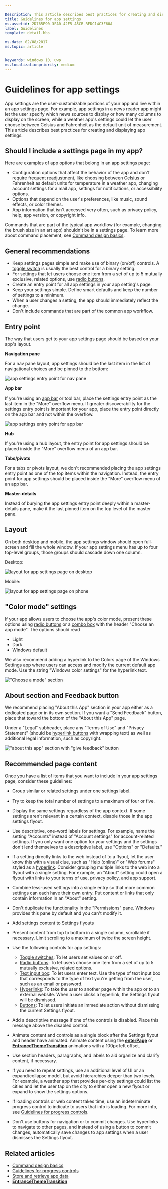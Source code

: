 ```yaml
---

Description: This article describes best practices for creating and displaying app settings.
title: Guidelines for app settings
ms.assetid: 2D765E90-3FA0-42F5-A5CB-BEDC14C3F60A
label: Guidelines
template: detail.hbs

ms.date: 02/08/2017
ms.topic: article


keywords: windows 10, uwp
ms.localizationpriority: medium
---
```



# Guidelines for app settings



App settings are the user-customizable portions of your app and live within an app settings page. For example, app settings in a news reader app might let the user specify which news sources to display or how many columns to display on the screen, while a weather app's settings could let the user choose between Celsius and Fahrenheit as the default unit of measurement. This article describes best practices for creating and displaying app settings.


## Should I include a settings page in my app?

Here are examples of app options that belong in an app settings page:

-   Configuration options that affect the behavior of the app and don't require frequent readjustment, like choosing between Celsius or Fahrenheit as default units for temperature in a weather app, changing account settings for a mail app, settings for notifications, or accessibility options.
-   Options that depend on the user's preferences, like music, sound effects, or color themes.
-   App information that isn't accessed very often, such as privacy policy, help, app version, or copyright info.

Commands that are part of the typical app workflow (for example, changing the brush size in an art app) shouldn't be in a settings page. To learn more about command placement, see [Command design basics](https://msdn.microsoft.com/library/windows/apps/dn958433).

## General recommendations


-   Keep settings pages simple and make use of binary (on/off) controls. A [toggle switch](../controls-and-patterns/toggles.md) is usually the best control for a binary setting.
-   For settings that let users choose one item from a set of up to 5 mutually exclusive, related options, use [radio buttons](../controls-and-patterns/radio-button.md).
-   Create an entry point for all app settings in your app setting's page.
-   Keep your settings simple. Define smart defaults and keep the number of settings to a minimum.
-   When a user changes a setting, the app should immediately reflect the change.
-   Don't include commands that are part of the common app workflow.

## Entry point


The way that users get to your app settings page should be based on your app's layout.

**Navigation pane**

For a nav pane layout, app settings should be the last item in the list of navigational choices and be pinned to the bottom:

![app settings entry point for nav pane](images/appsettings-entrypoint-navpane.png)

**App bar**

If you're using an [app bar](../controls-and-patterns/app-bars.md) or tool bar, place the settings entry point as the last item in the "More" overflow menu. If greater discoverability for the settings entry point is important for your app, place the entry point directly on the app bar and not within the overflow.

![app settings entry point for app bar](images/appsettings-entrypoint-tabs.png)

**Hub**

If you're using a hub layout, the entry point for app settings should be placed inside the "More" overflow menu of an app bar.

**Tabs/pivots**

For a tabs or pivots layout, we don't recommended placing the app settings entry point as one of the top items within the navigation. Instead, the entry point for app settings should be placed inside the "More" overflow menu of an app bar.

**Master-details**

Instead of burying the app settings entry point deeply within a master-details pane, make it the last pinned item on the top level of the master pane.

## Layout


On both desktop and mobile, the app settings window should open full-screen and fill the whole window. If your app settings menu has up to four top-level groups, those groups should cascade down one column.

Desktop:

![layout for app settings page on desktop](images/appsettings-layout-navpane-desktop.png)

Mobile:

![layout for app settings page on phone](images/appsettings-layout-navpane-mobile.png)

## "Color mode" settings


If your app allows users to choose the app's color mode, present these options using [radio buttons](../controls-and-patterns/radio-button.md) or a [combo box](../controls-and-patterns/lists.md#drop-down-lists) with the header "Choose an app mode". The options should read
- Light
- Dark
- Windows default

We also recommend adding a hyperlink to the Colors page of the Windows Settings app where users can access and modify the current default app mode. Use the string "Windows color settings" for the hyperlink text.

!["Choose a mode" section](images/appsettings_mode.png)

<!--
<div class="microsoft-internal-note">
Detailed redlines showing preferred text strings for the "Choose a mode" section are available on [UNI](http://uni/DesignDepot.FrontEnd/#/ProductNav/2543/0/dv/?t=Windows%7CControls%7CColorMode&f=RS2).
</div>
-->

## About section and Feedback button


We recommend placing  "About this App" section in your app either as a dedicated page or in its own section. If you want a "Send Feedback" button, place that toward the bottom of the "About this App" page.

Under a "Legal" subheader, place any "Terms of Use" and "Privacy Statement" (should be [hyperlink buttons](../controls-and-patterns/hyperlinks.md) with wrapping text) as well as additional legal information, such as copyright.

!["about this app" section with "give feedback" button](images/appsettings-about.png)


## Recommended page content


Once you have a list of items that you want to include in your app settings page, consider these guidelines:

-   Group similar or related settings under one settings label.
-   Try to keep the total number of settings to a maximum of four or five.
-   Display the same settings regardless of the app context. If some settings aren't relevant in a certain context, disable those in the app settings flyout.
-   Use descriptive, one-word labels for settings. For example, name the setting "Accounts" instead of "Account settings" for account-related settings. If you only want one option for your settings and the settings don't lend themselves to a descriptive label, use "Options" or "Defaults."
-   If a setting directly links to the web instead of to a flyout, let the user know this with a visual clue, such as "Help (online)" or "Web forums" styled as a [hyperlink](../controls-and-patterns/hyperlinks.md). Consider grouping multiple links to the web into a flyout with a single setting. For example, an "About" setting could open a flyout with links to your terms of use, privacy policy, and app support.
-   Combine less-used settings into a single entry so that more common settings can each have their own entry. Put content or links that only contain information in an "About" setting.
-   Don't duplicate the functionality in the "Permissions" pane. Windows provides this pane by default and you can't modify it.

-   Add settings content to Settings flyouts
-   Present content from top to bottom in a single column, scrollable if necessary. Limit scrolling to a maximum of twice the screen height.
-   Use the following controls for app settings:

    -   [Toggle switches](../controls-and-patterns/toggles.md): To let users set values on or off.
    -   [Radio buttons](../controls-and-patterns/radio-button.md): To let users choose one item from a set of up to 5 mutually exclusive, related options.
    -   [Text input box](../controls-and-patterns/text-block.md): To let users enter text. Use the type of text input box that corresponds to the type of text you're getting from the user, such as an email or password.
    -   [Hyperlinks](../controls-and-patterns/hyperlinks.md): To take the user to another page within the app or to an external website. When a user clicks a hyperlink, the Settings flyout will be dismissed.
    -   [Buttons](../controls-and-patterns/buttons.md): To let users initiate an immediate action without dismissing the current Settings flyout.
-   Add a descriptive message if one of the controls is disabled. Place this message above the disabled control.
-   Animate content and controls as a single block after the Settings flyout and header have animated. Animate content using the [**enterPage**](https://msdn.microsoft.com/library/windows/apps/br212672) or [**EntranceThemeTransition**](https://msdn.microsoft.com/library/windows/apps/br210288) animations with a 100px left offset.
-   Use section headers, paragraphs, and labels to aid organize and clarify content, if necessary.
-   If you need to repeat settings, use an additional level of UI or an expand/collapse model, but avoid hierarchies deeper than two levels. For example, a weather app that provides per-city settings could list the cities and let the user tap on the city to either open a new flyout or expand to show the settings options.
-   If loading controls or web content takes time, use an indeterminate progress control to indicate to users that info is loading. For more info, see [Guidelines for progress controls](https://msdn.microsoft.com/library/windows/apps/hh465469).
-   Don't use buttons for navigation or to commit changes. Use hyperlinks to navigate to other pages, and instead of using a button to commit changes, automatically save changes to app settings when a user dismisses the Settings flyout.



## Related articles

* [Command design basics](https://msdn.microsoft.com/library/windows/apps/dn958433)
* [Guidelines for progress controls](https://msdn.microsoft.com/library/windows/apps/hh465469)
* [Store and retrieve app data](https://msdn.microsoft.com/library/windows/apps/mt299098)
* [**EntranceThemeTransition**](https://msdn.microsoft.com/library/windows/apps/br210288)
